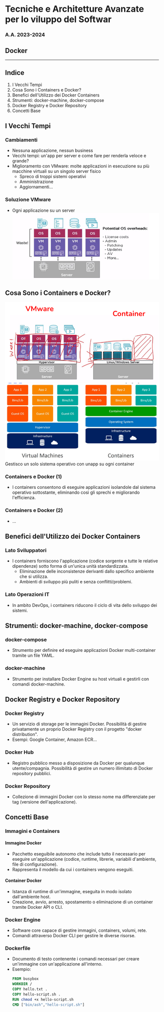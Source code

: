 # Tecniche e Architetture Avanzate per lo viluppo del Softwar

### A.A. 2023-2024

## Docker

---

## Indice

1. I Vecchi Tempi
2. Cosa Sono i Containers e Docker?
3. Benefici dell'Utilizzo dei Docker Containers
4. Strumenti: docker-machine, docker-compose
5. Docker Registry e Docker Repository
6. Concetti Base

## I Vecchi Tempi

### Cambiamenti

- Nessuna applicazione, nessun business
- Vecchi tempi: un'app per server e come fare per renderla veloce e grande?
- Miglioramento con VMware: molte applicazioni in esecuzione su più macchine virtuali su un singolo server fisico
  - Spreco di troppi sistemi operativi
  - Amministrazione
  - Aggiornamenti...

### Soluzione VMware

- Ogni applicazione su un server
  ![alt text](image.png)

## Cosa Sono i Containers e Docker?

![alt text](image-1.png)
![alt text](image-2.png)
Gestisco un solo sistema operativo con unapp su ogni container

### Containers e Docker (1)

- I containers consentono di eseguire applicazioni isolandole dal sistema operativo sottostante, eliminando così gli sprechi e migliorando l'efficienza.

### Containers e Docker (2)

- ...

## Benefici dell'Utilizzo dei Docker Containers

### Lato Sviluppatori

- I containers forniscono l'applicazione (codice sorgente e tutte le relative dipendenze) sotto forma di un'unica unità standardizzata.
  - Eliminazione delle inconsistenze derivanti dallo specifico ambiente che si utilizza.
  - Ambienti di sviluppo più puliti e senza conflitti/problemi.

### Lato Operazioni IT

- In ambito DevOps, i containers riducono il ciclo di vita dello sviluppo dei sistemi.

## Strumenti: docker-machine, docker-compose

### docker-compose

- Strumento per definire ed eseguire applicazioni Docker multi-container tramite un file YAML.

### docker-machine

- Strumento per installare Docker Engine su host virtuali e gestirli con comandi docker-machine.

## Docker Registry e Docker Repository

### Docker Registry

- Un servizio di storage per le immagini Docker. Possibilità di gestire privatamente un proprio Docker Registry con il progetto "docker distribution".
- Esempi: Google Container, Amazon ECR...

### Docker Hub

- Registro pubblico messo a disposizione da Docker per qualunque utente/compagnia. Possibilità di gestire un numero illimitato di Docker repository pubblici.

### Docker Repository

- Collezione di immagini Docker con lo stesso nome ma differenziate per tag (versione dell'applicazione).

## Concetti Base

### Immagini e Containers

#### Immagine Docker

- Pacchetto eseguibile autonomo che include tutto il necessario per eseguire un'applicazione (codice, runtime, librerie, variabili d'ambiente, file di configurazione).
- Rappresenta il modello da cui i containers vengono eseguiti.

#### Container Docker

- Istanza di runtime di un'immagine, eseguita in modo isolato dall'ambiente host.
- Creazione, avvio, arresto, spostamento o eliminazione di un container tramite Docker API o CLI.

### Docker Engine

- Software core capace di gestire immagini, containers, volumi, rete.
- Comandi attraverso Docker CLI per gestire le diverse risorse.

### Dockerfile

- Documento di testo contenente i comandi necessari per creare un'immagine con un'applicazione all'interno.
- Esempio:
  ```dockerfile
  FROM busybox
  WORKDIR /
  COPY hello.txt .
  COPY hello-script.sh .
  RUN chmod +x hello-script.sh
  CMD ["bin/ash","hello-script.sh"]
  ```
